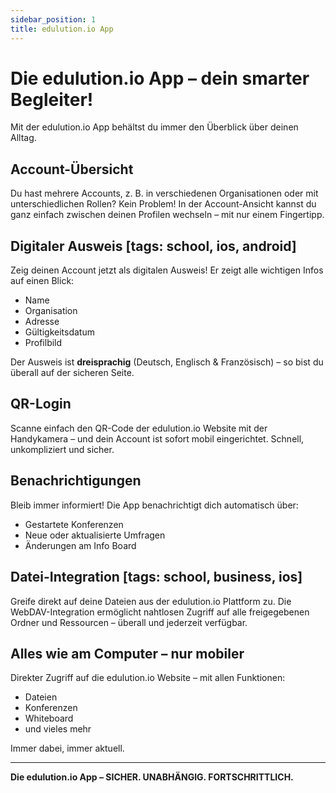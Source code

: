 ```yaml
---
sidebar_position: 1
title: edulution.io App
---
```


# Die edulution.io App – dein smarter Begleiter!

Mit der edulution.io App behältst du immer den Überblick über deinen Alltag.

## Account-Übersicht

Du hast mehrere Accounts, z. B. in verschiedenen Organisationen oder mit unterschiedlichen Rollen? Kein Problem! In der Account-Ansicht kannst du ganz einfach zwischen deinen Profilen wechseln – mit nur einem Fingertipp.

## Digitaler Ausweis [tags: school, ios, android]

Zeig deinen Account jetzt als digitalen Ausweis! Er zeigt alle wichtigen Infos auf einen Blick:

- Name
- Organisation
- Adresse
- Gültigkeitsdatum
- Profilbild

Der Ausweis ist **dreisprachig** (Deutsch, Englisch & Französisch) – so bist du überall auf der sicheren Seite.

## QR-Login 
Scanne einfach den QR-Code der edulution.io Website mit der Handykamera – und dein Account ist sofort mobil eingerichtet. Schnell, unkompliziert und sicher.

## Benachrichtigungen

Bleib immer informiert! Die App benachrichtigt dich automatisch über:

- Gestartete Konferenzen
- Neue oder aktualisierte Umfragen
- Änderungen am Info Board

## Datei-Integration [tags: school, business, ios]

Greife direkt auf deine Dateien aus der edulution.io Plattform zu. Die WebDAV-Integration ermöglicht nahtlosen Zugriff auf alle freigegebenen Ordner und Ressourcen – überall und jederzeit verfügbar.

## Alles wie am Computer – nur mobiler

Direkter Zugriff auf die edulution.io Website – mit allen Funktionen:

- Dateien
- Konferenzen
- Whiteboard
- und vieles mehr

Immer dabei, immer aktuell.

---

**Die edulution.io App – SICHER. UNABHÄNGIG. FORTSCHRITTLICH.**
